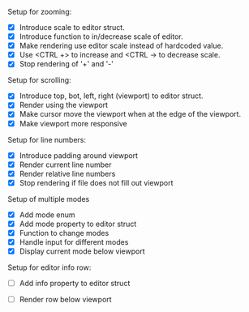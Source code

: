 Setup for zooming:

  - [x] Introduce scale to editor struct.
  - [x] Introduce function to in/decrease scale of editor.
  - [x] Make rendering use editor scale instead of hardcoded value.
  - [x] Use <CTRL +> to increase and <CTRL -> to decrease scale.
  - [x] Stop rendering of '+' and '-'

Setup for scrolling:

  - [x] Introduce top, bot, left, right (viewport) to editor struct.
  - [x] Render using the viewport
  - [x] Make cursor move the viewport when at the edge of the viewport.
  - [x] Make viewport more responsive

Setup for line numbers:

  - [x] Introduce padding around viewport
  - [x] Render current line number
  - [x] Render relative line numbers
  - [x] Stop rendering if file does not fill out viewport

Setup of multiple modes

  - [x] Add mode enum
  - [x] Add mode property to editor struct
  - [x] Function to change modes
  - [x] Handle input for different modes
  - [x] Display current mode below viewport

Setup for editor info row:

  - [ ] Add info property to editor struct
  - [ ] Render row below viewport



